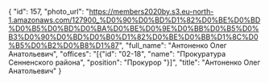 {
    "id": 157,
    "photo_url": "https://members2020by.s3.eu-north-1.amazonaws.com/127900_%D0%90%D0%BD%D1%82%D0%BE%D0%BD%D0%B5%D0%BD%D0%BA%D0%BE%D0%9E%D0%BB%D0%B5%D0%B3%D0%90%D0%BD%D0%B0%D1%82%D0%BE%D0%BB%D1%8C%D0%B5%D0%B2%D0%B8%D1%87",
    "full_name": "Антоненко Олег Анатольевич",
    "offices": "[{\"id\": \"02-18\", \"name\": \"Прокуратура Сенненского района\", \"position\": \"Прокурор \"}]",
    "title": "Антоненко Олег Анатольевич"
}